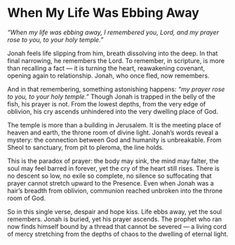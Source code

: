# When My Life Was Ebbing Away

*“When my life was ebbing away,
I remembered you, Lord,
and my prayer rose to you,
to your holy temple.”*

Jonah feels life slipping from him, breath dissolving into the deep. In that final narrowing, he remembers the Lord. To remember, in scripture, is more than recalling a fact — it is turning the heart, reawakening covenant, opening again to relationship. Jonah, who once fled, now remembers.

And in that remembering, something astonishing happens: *“my prayer rose to you, to your holy temple.”* Though Jonah is trapped in the belly of the fish, his prayer is not. From the lowest depths, from the very edge of oblivion, his cry ascends unhindered into the very dwelling place of God.

The temple is more than a building in Jerusalem. It is the meeting place of heaven and earth, the throne room of divine light. Jonah’s words reveal a mystery: the connection between God and humanity is unbreakable. From Sheol to sanctuary, from pit to pleroma, the line holds.

This is the paradox of prayer: the body may sink, the mind may falter, the soul may feel barred in forever, yet the cry of the heart still rises. There is no descent so low, no exile so complete, no silence so suffocating that prayer cannot stretch upward to the Presence. Even when Jonah was a hair’s breadth from oblivion, communion reached unbroken into the throne room of God.

So in this single verse, despair and hope kiss. Life ebbs away, yet the soul remembers. Jonah is buried, yet his prayer ascends. The prophet who ran now finds himself bound by a thread that cannot be severed — a living cord of mercy stretching from the depths of chaos to the dwelling of eternal light.

